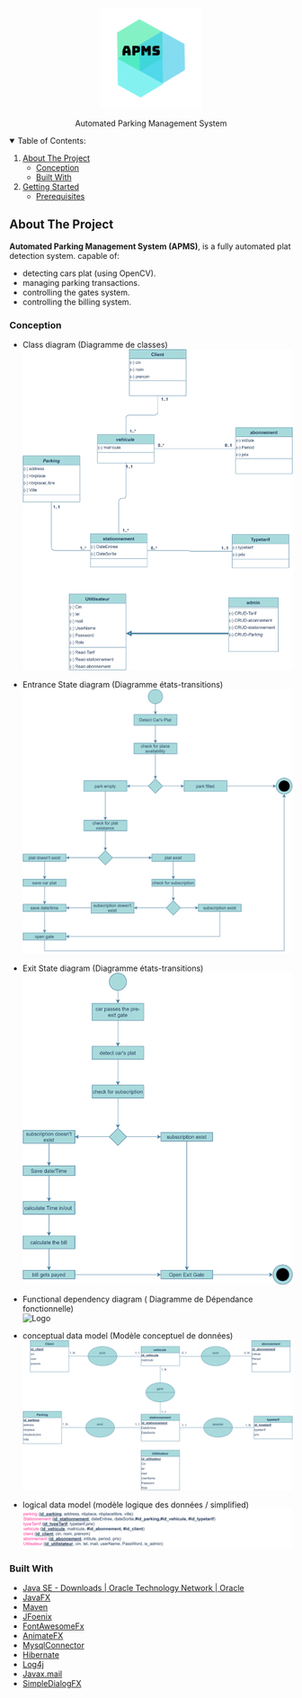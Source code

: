 




<!-- PROJECT LOGO -->
<br />
<p align="center">
  <a href="">
    <img src="src/main/resources/assets/flag.png" alt="Logo" width="180">
  </a>
  <p align="center">
   Automated Parking Management System
  </p>
    
  
<!-- TABLE OF CONTENTS -->
<details open="open">
  <summary>Table of Contents:</summary>
  <ol>
    <li>
      <a href="#about-the-project">About The Project</a>
      <ul>
      <li><a href="#conception">Conception</a></li>
        <li><a href="#built-with">Built With</a></li>
      </ul>
    </li>
    <li>
      <a href="#getting-started">Getting Started</a>
      <ul>
        <li><a href="#prerequisites">Prerequisites</a></li>
      </ul>
    </li>
  </ol>
</details>



<!-- ABOUT THE PROJECT -->
## About The Project



<b>Automated Parking Management System (APMS)</b>, is a fully automated plat detection system.
capable of:
  - detecting cars plat (using OpenCV).
  - managing parking transactions.
  - controlling the gates system.
  - controlling the billing system.


### Conception
- Class diagram (Diagramme de classes)<br>
  <img src="readMeAssets/diagramme class.png" alt="Logo" >
  
- Entrance State diagram (Diagramme états-transitions)<br>
  <img src="readMeAssets/etat-transition-entrence.png" alt="Logo" >
  
- Exit State diagram (Diagramme états-transitions)<br>
  <img src="readMeAssets/etat-transition-exit.png" alt="Logo" >

- Functional dependency diagram ( Diagramme de Dépendance fonctionnelle)<br>
  <img src="readMeAssets/schéma-de-dependance-fonctionnelle.png" alt="Logo" >

- conceptual data model (Modèle conceptuel de données)<br>
  <img src="readMeAssets/MCD.png" alt="Logo" >

- logical data model (modèle logique des données / simplified)<br>
  <img src="readMeAssets/MLD.png" alt="Logo" >


### Built With
* [Java SE - Downloads | Oracle Technology Network | Oracle](https://www.oracle.com/java/technologies/javase-downloads.html)
* [JavaFX ](https://openjfx.io/)
* [Maven](https://maven.apache.org/)
* [JFoenix](http://www.jfoenix.com/)
* [FontAwesomeFx](https://www.jensd.de/wordpress/?cat=25)
* [AnimateFX](https://awesomeopensource.com/project/Typhon0/AnimateFX)
* [MysqlConnector](https://mvnrepository.com/artifact/mysql/mysql-connector-java)
* [Hibernate](https://hibernate.org)
* [Log4j](https://logging.apache.org/log4j/2.x/)
* [Javax.mail](https://mvnrepository.com/artifact/javax.mail/mail)
* [SimpleDialogFX](https://github.com/Daytron/SimpleDialogFX)





